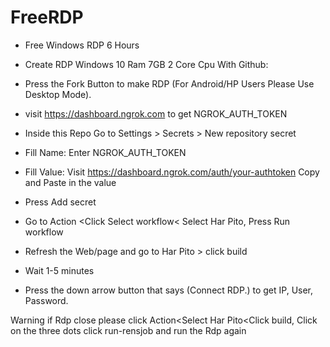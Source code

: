 # FreeRDP


- Free Windows RDP 6 Hours

- Create RDP Windows 10 Ram 7GB 2 Core Cpu With Github:

- Press the Fork Button to make RDP (For Android/HP Users Please Use Desktop Mode).

- visit https://dashboard.ngrok.com to get NGROK_AUTH_TOKEN

- Inside this Repo Go to Settings > Secrets > New repository secret

- Fill Name: Enter NGROK_AUTH_TOKEN

- Fill Value: Visit https://dashboard.ngrok.com/auth/your-authtoken Copy and Paste in the value

- Press Add secret

- Go to Action <Click Select workflow< Select Har Pito, Press Run workflow

- Refresh the Web/page and go to Har Pito > click build

- Wait 1-5 minutes

- Press the down arrow button that says (Connect RDP.) to get IP, User, Password.


Warning if Rdp close please click Action<Select Har Pito<Click build, Click on the three dots click run-rensjob and run the Rdp again
